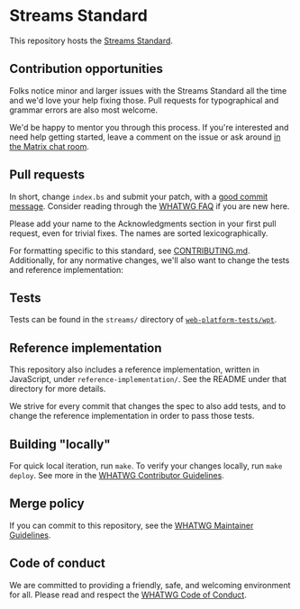 # Streams Standard

This repository hosts the [Streams Standard](https://streams.spec.whatwg.org/).

## Contribution opportunities

Folks notice minor and larger issues with the Streams Standard all the time and we'd love your
help fixing those. Pull requests for typographical and grammar errors are also most welcome.

We'd be happy to mentor you through this process. If you're interested and need help getting
started, leave a comment on the issue or ask around
[in the Matrix chat room](https://whatwg.org/chat).

## Pull requests

In short, change `index.bs` and submit your patch, with a
[good commit message](https://github.com/whatwg/meta/blob/main/COMMITTING.md). Consider
reading through the [WHATWG FAQ](https://whatwg.org/faq) if you are new here.

Please add your name to the Acknowledgments section in your first pull request, even for trivial
fixes. The names are sorted lexicographically.

For formatting specific to this standard, see [CONTRIBUTING.md](CONTRIBUTING.md). Additionally, for
any normative changes, we'll also want to change the tests and reference implementation:

## Tests

Tests can be found in the `streams/` directory of
[`web-platform-tests/wpt`](https://github.com/web-platform-tests/wpt).

## Reference implementation

This repository also includes a reference implementation, written in JavaScript, under
`reference-implementation/`. See the README under that directory for more details.

We strive for every commit that changes the spec to also add tests, and to change the reference
implementation in order to pass those tests.

## Building "locally"

For quick local iteration, run `make`. To verify your changes locally, run `make deploy`. See more
in the
[WHATWG Contributor Guidelines](https://github.com/whatwg/meta/blob/main/CONTRIBUTING.md#building).

## Merge policy

If you can commit to this repository, see the
[WHATWG Maintainer Guidelines](https://github.com/whatwg/meta/blob/main/MAINTAINERS.md).

## Code of conduct

We are committed to providing a friendly, safe, and welcoming environment for all. Please read and
respect the [WHATWG Code of Conduct](https://whatwg.org/code-of-conduct).
